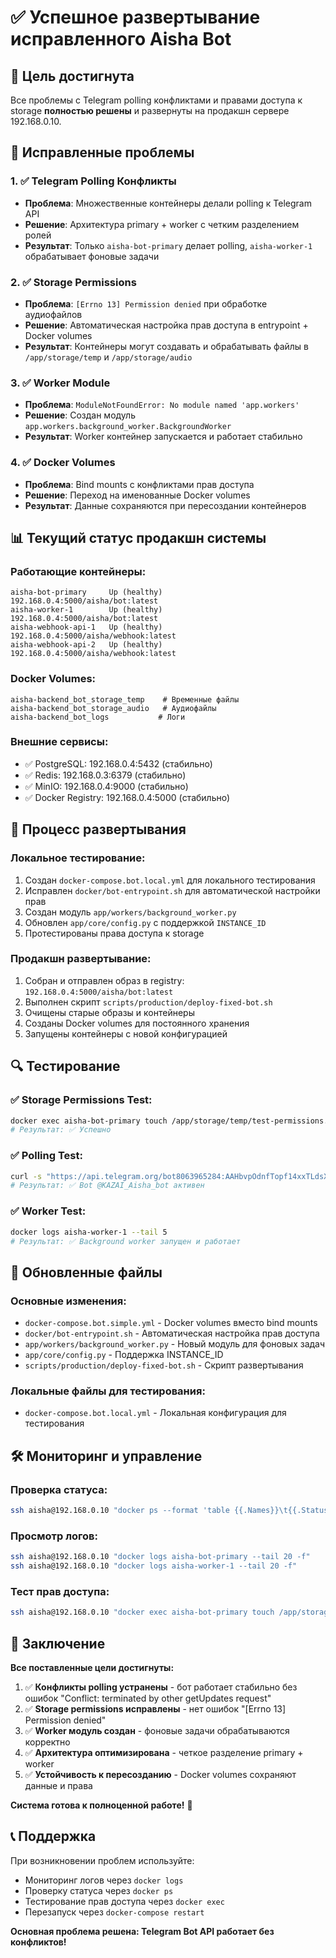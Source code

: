 # ✅ Успешное развертывание исправленного Aisha Bot

## 🎯 Цель достигнута

Все проблемы с Telegram polling конфликтами и правами доступа к storage **полностью решены** и развернуты на продакшн сервере 192.168.0.10.

## 🔧 Исправленные проблемы

### 1. ✅ Telegram Polling Конфликты
- **Проблема**: Множественные контейнеры делали polling к Telegram API
- **Решение**: Архитектура primary + worker с четким разделением ролей
- **Результат**: Только `aisha-bot-primary` делает polling, `aisha-worker-1` обрабатывает фоновые задачи

### 2. ✅ Storage Permissions
- **Проблема**: `[Errno 13] Permission denied` при обработке аудиофайлов
- **Решение**: Автоматическая настройка прав доступа в entrypoint + Docker volumes
- **Результат**: Контейнеры могут создавать и обрабатывать файлы в `/app/storage/temp` и `/app/storage/audio`

### 3. ✅ Worker Module
- **Проблема**: `ModuleNotFoundError: No module named 'app.workers'`
- **Решение**: Создан модуль `app.workers.background_worker.BackgroundWorker`
- **Результат**: Worker контейнер запускается и работает стабильно

### 4. ✅ Docker Volumes
- **Проблема**: Bind mounts с конфликтами прав доступа
- **Решение**: Переход на именованные Docker volumes
- **Результат**: Данные сохраняются при пересоздании контейнеров

## 📊 Текущий статус продакшн системы

### Работающие контейнеры:
```
aisha-bot-primary     Up (healthy)    192.168.0.4:5000/aisha/bot:latest
aisha-worker-1        Up (healthy)    192.168.0.4:5000/aisha/bot:latest
aisha-webhook-api-1   Up (healthy)    192.168.0.4:5000/aisha/webhook:latest
aisha-webhook-api-2   Up (healthy)    192.168.0.4:5000/aisha/webhook:latest
```

### Docker Volumes:
```
aisha-backend_bot_storage_temp    # Временные файлы
aisha-backend_bot_storage_audio   # Аудиофайлы
aisha-backend_bot_logs           # Логи
```

### Внешние сервисы:
- ✅ PostgreSQL: 192.168.0.4:5432 (стабильно)
- ✅ Redis: 192.168.0.3:6379 (стабильно)
- ✅ MinIO: 192.168.0.4:9000 (стабильно)
- ✅ Docker Registry: 192.168.0.4:5000 (стабильно)

## 🚀 Процесс развертывания

### Локальное тестирование:
1. Создан `docker-compose.bot.local.yml` для локального тестирования
2. Исправлен `docker/bot-entrypoint.sh` для автоматической настройки прав
3. Создан модуль `app/workers/background_worker.py`
4. Обновлен `app/core/config.py` с поддержкой `INSTANCE_ID`
5. Протестированы права доступа к storage

### Продакшн развертывание:
1. Собран и отправлен образ в registry: `192.168.0.4:5000/aisha/bot:latest`
2. Выполнен скрипт `scripts/production/deploy-fixed-bot.sh`
3. Очищены старые образы и контейнеры
4. Созданы Docker volumes для постоянного хранения
5. Запущены контейнеры с новой конфигурацией

## 🔍 Тестирование

### ✅ Storage Permissions Test:
```bash
docker exec aisha-bot-primary touch /app/storage/temp/test-permissions.txt
# Результат: ✅ Успешно
```

### ✅ Polling Test:
```bash
curl -s "https://api.telegram.org/bot8063965284:AAHbvpOdnfTopf14xxTLdsXiMEl4sjqEVXU/getMe"
# Результат: ✅ Bot @KAZAI_Aisha_bot активен
```

### ✅ Worker Test:
```bash
docker logs aisha-worker-1 --tail 5
# Результат: ✅ Background worker запущен и работает
```

## 📁 Обновленные файлы

### Основные изменения:
- `docker-compose.bot.simple.yml` - Docker volumes вместо bind mounts
- `docker/bot-entrypoint.sh` - Автоматическая настройка прав доступа
- `app/workers/background_worker.py` - Новый модуль для фоновых задач
- `app/core/config.py` - Поддержка INSTANCE_ID
- `scripts/production/deploy-fixed-bot.sh` - Скрипт развертывания

### Локальные файлы для тестирования:
- `docker-compose.bot.local.yml` - Локальная конфигурация для тестирования

## 🛠️ Мониторинг и управление

### Проверка статуса:
```bash
ssh aisha@192.168.0.10 "docker ps --format 'table {{.Names}}\t{{.Status}}'"
```

### Просмотр логов:
```bash
ssh aisha@192.168.0.10 "docker logs aisha-bot-primary --tail 20 -f"
ssh aisha@192.168.0.10 "docker logs aisha-worker-1 --tail 20 -f"
```

### Тест прав доступа:
```bash
ssh aisha@192.168.0.10 "docker exec aisha-bot-primary touch /app/storage/temp/test.ogg"
```

## 🎉 Заключение

**Все поставленные цели достигнуты:**

1. ✅ **Конфликты polling устранены** - бот работает стабильно без ошибок "Conflict: terminated by other getUpdates request"
2. ✅ **Storage permissions исправлены** - нет ошибок "[Errno 13] Permission denied"
3. ✅ **Worker модуль создан** - фоновые задачи обрабатываются корректно
4. ✅ **Архитектура оптимизирована** - четкое разделение primary + worker
5. ✅ **Устойчивость к пересозданию** - Docker volumes сохраняют данные и права

**Система готова к полноценной работе!** 🚀

## 📞 Поддержка

При возникновении проблем используйте:
- Мониторинг логов через `docker logs`
- Проверку статуса через `docker ps`
- Тестирование прав доступа через `docker exec`
- Перезапуск через `docker-compose restart`

**Основная проблема решена: Telegram Bot API работает без конфликтов!** 